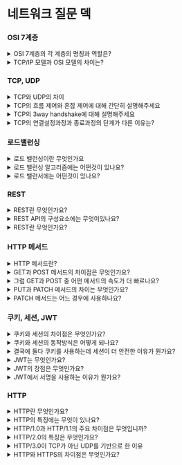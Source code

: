 # 네트워크 질문 덱

### OSI 7계층

<details>
  <summary>OSI 7계층의 각 계층의 명칭과 역할은?</summary>

##### 초안  

1계층은 피지컬 계층으로 케이블과 같은 장비를 통한 물리적인 연결으로 데이터를 전기신호로 변환해 전송하고,
2계층은 데이터링크 계층으로 로컬네트워크에서 데이터를 안전하게 전송하는 역할을 하며 mac주소를 사용하고 스위치등의 장비가 있습니다.
3계층은 네트워크 계층으로 라우터와 ip 주소를 사용합니다. 3계층부터 원격지 네트워크와 통신이 가능하며 데이터를 안전하고 빠르게 전송하는 역할을 담당합니다.
4계층은 트랜스포트 계층으로 tcp나 udp 프로토콜을 사용하고 신뢰할 수 있는 데이터를 주고 받을 수 있도록 해준다
5계층은 세션 계층으로 포트를 통해 통신 장치 간에 연결을 관리합니다
6계층은 프레젠테이션 계층으로 압축, 인코딩,디코딩, 암호화,복호화등의 작업을 합니다.
7계층은 어플리케이션 계층으로 사용자가 직접 상호작용하는 계층입니다. http, smtp 등의 프로토콜을 사용합니다

##### chatgpt

물리 계층 (Physical Layer):
역할: 장치 간의 물리적 연결을 다루며, 케이블, 커넥터, 전송 속도 등과 같은 하드웨어 측면을 정의합니다.
기능: 비트 인코딩, 신호 전송, 물리적 토폴로지 및 전송 미디어 특성.

데이터 링크 계층 (Data Link Layer):
역할: 물리 계층 상에서 안정적인 포인트 투 포인트 및 포인트 투 멀티포인트 통신을 보장합니다.
기능: 프레임화, 주소 지정, 오류 감지 및 흐름 제어.
두 개의 하위 계층으로 나뉨: 논리적 링크 제어 (Logical Link Control, LLC) 및 미디어 액세스 제어 (Media Access Control, MAC).

네트워크 계층 (Network Layer):
역할: 다른 네트워크에 위치한 장치 간의 데이터 패킷을 주소 지정, 라우팅 및 전달합니다.
기능: 논리적 주소 지정, 라우팅, 패킷 전달 및 단편화 및 재조립.

전송 계층 (Transport Layer):
역할: 서로 다른 호스트 상의 장치 간의 최종 통신, 신뢰성 및 오류 검출 및 수정을 보장합니다.
기능: 세분화 및 재조립, 흐름 제어, 오류 검출 및 수정, 최종 통신.

세션 계층 (Session Layer):
역할: 응용 프로그램 간에 세션 또는 연결을 관리하여 통신을 설정, 유지 및 종료합니다.
기능: 대화 제어, 동기화 및 세션 관리.

표현 계층 (Presentation Layer):
역할: 데이터 변환, 암호화 및 압축을 다루어 정보가 송신자와 수신자가 이해할 수 있는 형식으로 교환되도록 합니다.
기능: 변환, 암호화, 압축 및 형식 지정.

응용 계층 (Application Layer):
역할: 네트워크 서비스를 최종 사용자 및 응용 프로세스에 직접 제공하며 네트워크와 사용자 소프트웨어 간의 인터페이스 역할을 합니다.
기능: 네트워크 가상 터미널, 파일 전송, 네트워크 관리 및 응용 프로토콜 (예: HTTP, SMTP).
이러한 계층들은 서로 다른 시스템 및 장치 간의 상호 운용성을 표준화하는 포괄적인 프레임워크를 형성합니다.
</details>

<details>
  <summary>TCP/IP 모델과 OSI 모델의 차이는?</summary>
  <br>

  ##### 초안 
  
  tcp/ip모델은 사용되는 프로토콜을 기반으로 실제 네트워크에 사용되며 osi 모델은 보다 이론적인 모델로 네트워크 동작과 다를 수 있지만 여전히 네트워크 문제를 해결하는데 유용합니다.
  <br>

  ##### chatgpt

  레이어 수: OSI에는 7개의 레이어가 있고, TCP/IP에는 4개의 레이어가 있습니다.
  특정 프로토콜: TCP/IP 모델은 실제로 사용되는 프로토콜(TCP, IP 등)을 기반으로 개발된 반면, OSI 모델은 이론적 프레임워크로 만들어졌습니다.
  유연성: TCP/IP 모델은 보다 유연한 것으로 간주되어 특히 인터넷 환경에서 실제 구현을 위해 널리 채택되었습니다.
  실제로 두 모델 모두 참조 지점으로 자주 사용되지만 실제 네트워킹 시나리오에서는 TCP/IP 모델이 더 널리 사용됩니다.
</details>

### TCP, UDP

<details>
  <summary>TCP와 UDP의 차이</summary>
  <h5> 초안 </h5> 
    tcp는 높은 신뢰성을 보장하고 흐름제어, 혼잡제어 같은 기능을 제공하며, 
    udp는 신뢰성보다는 속도을 중요시하고 1대다 전송이 필요한 경우 사용합니다.
  <h5> chatgpt </h5> 
    TCP는 연결 지향적이고 신뢰성 있는 전송을 보장하며, 데이터의 순서를 유지합니다. 
    UDP는 비연결성이며, 데이터 전송에 대한 보장이 없고 순서가 유지되지 않습니다.
</details>

<details>
  <summary>TCP의 흐름 제어와 혼잡 제어에 대해 간단히 설명해주세요</summary>
  <h5> 초안 </h5> 
    흐름제어는 수신자가 데이터를 처리할 수 있도록 데이터 전송량을 조절하는 것이고,
    혼잡제어는 네트워크 혼잡을 방지하기위해 송신측에서 강제로 데이터 전송량을 조절하는 것입니다.
    흐름제어가 송, 수신측 사이의 전송속도를 다루면, 혼잡제어는 라우터를 포함한 보다 넓은 관점에서 전송 문제를 다룹니다.
  <h5> chatgpt </h5> 
    TCP는 흐름 제어를 통해 수신자가 처리할 수 있는 속도로 데이터를 전송하고, 혼잡 제어를 통해 네트워크 혼잡을 방지합니다.
</details>
<details>
  <summary>TCP의 3way handshake에 대해 설명해주세요</summary>
  <h5> 초안 </h5> 
    3way handshake는 tcp에서 안전한 통신을 위한 사전연결작업입니다. 클라이언트가 서버측으로 syn를 보내 연결 요청을 하고, 해당 신호를 받은 서버는 클라이언트로 syn와 ack를 보내 요청을 수락하고, 마지막으로 클라이언트가 서버로 ack를 보내는 것으로 세션을 수립합니다.
  <h5> chatgpt </h5> 
    TCP 연결을 설정하기 위해 세 단계의 통신이 이루어지는데, SYN(연결 요청), SYN-ACK(수락 응답), ACK(연결 수립 확인) 순으로 진행됩니다.
</details>
<details>
  <summary>TCP의 연결설정과정과 종료과정의 단계가 다른 이유는?</summary>
  <h5> 초안 </h5> 
    클라이언트측에서 데이터 전송이 끝나도 서버측은 보낼 데이터가 남아 있을 수 있기 때문에 FIN 신호에 대한 ACK만 보내고, 남은 데이터를 클라이언트에 전송한 후에 자신도 FIN 신호를 보내 종료과정이 설정과정보다 1단계 더 많다.
  <h5> chatgpt </h5> 
</details>


### 로드밸런싱

<details>
  <summary>로드 밸런싱이란 무엇인가요</summary>
  <h5> 초안 </h5> 
    로드밸런싱은 2개이상의 서버를 사용해 트래픽을 분산시키고 가용성을 높히는 기술입니다.
    로드밸런싱을 사용하면 데이터를 빠르고 안정적으로 사용자에게 제공할 수 있습니다.
  <h5> chatgpt </h5> 
    로드 밸런싱은 네트워크나 서버에 가해지는 부하를 여러 대의 서버에 고르게 분산시켜 서버의 성능을 최적화하고 가용성을 높이는 기술입니다.
</details>

<details>
  <summary>로드 밸런싱 알고리즘에는 어떤것이 있나요?</summary>
  <h5> 초안 </h5> 
    알고리즘으로는 라운드로빈, 최소접속방식, 해시 등이 있습니다.
    라운드로빈은 연결된 서버에 순차적으로 부하를 분산하는 방식이고,
    최소접속방식은 활성화된 세션수가 가장 적은 서버에 부하를 분산하는 방식입니다.
    해시는 서버 상태를 고려하지 않고 해시 알고리즘을 통해 어떤 서버에 부하를 분산할지 결정하는 방식으로 항상 같은 장비에 연결해야하는 게임이나 세션기반 서비스에 적합합니다.
  <h5> chatgpt </h5> 
    로드 밸런싱 알고리즘에는 라운드 로빈, 가중 라운드 로빈, 최소 연결, 최소 부하, 최대 처리량 등이 있습니다. 각각의 알고리즘은 특정 상황에 적합하게 사용됩니다.
</details>

<details>
  <summary>로드 밸런서에는 어떤것이 있나요?</summary>
  <h5> 초안 </h5> 
    ip주소와 포트를 기반으로 트래픽을 분산하는 l4 로드밸런서와
    uri, http header, 쿠키 등을 통해 트래픽을 분산하는 l7 로드밸런서가 있습니다.
  <h5> chatgpt </h5> 
    로드 밸런서에는 레이어 4(L4) 밸런서와 레이어 7(L7) 밸런서가 있습니다. L4 밸런서는 전송 계층에서 동작하며 IP 주소와 포트를 기반으로 트래픽을 분배합니다. L7 밸런서는 애플리케이션 계층에서 동작하며 요청의 내용에 따라 분배합니다.
</details>

### REST

<details>
  <summary>REST란 무엇인가요?</summary>
  <h5> 초안 </h5> 
    Representational State Transfer의 약자로 네트워크 리소스를 표현하기 위한 일련의 원칙을 기반으로 하는 아키텍처 디자인입니다.
    반드시 지켜야할 표준은 아니지만 HTTP 프로토콜의 인프라를 사용해 추가적인 인프라 구축이 없고 가독성이 뛰어나 범용적으로 사용되고 있습니다.
  <h5> chatgpt </h5> 
    Representational State Transfer의 약자로, 분산 시스템에서 자원을 표현하고 상태를 전송하기 위한 아키텍처 스타일
</details>

<details>
  <summary>REST API의 구성요소에는 무엇이있나요?</summary>
  <h5> 초안 </h5> 
    REST는 자원, 행위, 표현 세가지 구성요소로 이루어져있습니다.
    자원은 서버에 존재하며 uri를 통해 구분하고,
    행위는 get, post와 같은 http 메서드를 사용합니다.
    마지막으로 리소스는 json, xml 등 다양한 형태로 표현됩니다.
</details>

<details>
  <summary>REST란 무엇인가요?</summary>
  <h5> 초안 </h5> 
    Representational State Transfer의 약자로 네트워크 리소스를 표현하기 위한 일련의 원칙을 기반으로 하는 아키텍처 디자인입니다.
    반드시 지켜야할 표준은 아니지만 HTTP 프로토콜의 인프라를 사용해 추가적인 인프라 구축이 없고 가독성이 뛰어나 범용적으로 사용되고 있습니다.
  <h5> chatgpt </h5> 
    Representational State Transfer의 약자로, 분산 시스템에서 자원을 표현하고 상태를 전송하기 위한 아키텍처 스타일
</details>

### HTTP 메서드

<details>
  <summary>HTTP 메서드란?</summary>
  <h5> 초안 </h5> 
    http 메서드는 요청의 목적을 서버에게 알리는 수단으로 get, post, put, patch, delete 등이 있고 안정성, 멱등성 같은 속성을 가지고 있습니다.
    안정성은 요청시 리소스가 변경되지 않는 성질을 의미하고 get 만이 이 조건을 만족합니다.
    멱등성은 동일한 요청을 여러번 보냈을 때 서버에 미치는 의도된 영향이 동일한 경우를 의미하며 get, put, delete가 멱등성을 가지고 있습니다.
  <h5> chatgpt </h5> 
    HTTP 메서드는 클라이언트가 서버에게 요청을 보낼 때 어떤 종류의 동작을 원하는지를 나타내는 표준화된 방법입니다. 주요 HTTP 메서드로는 GET, POST, PUT, DELETE 등이 있습니다.
</details>

<details>
  <summary>GET과 POST 메서드의 차이점은 무엇인가요?</summary>
  <h5> 초안 </h5> 
    get메서드는 리소스를 조회할 때 사용하고 post는 새로운 리소스를 생성할 때 사용합니다.
    또한 body의 유무나 메서드의 속성으로도 비교할 수 있는데 get은 안정성과 멱등성을 가지고 있고 요청 데이터에 대한 정보를 url에 담아보내기 때문에 body가 없습니다. 
    그에 반해 post는 body에 데이터를 넣어보내고 암호화를 통해 안전하게 데이터를 전송할 수 있습니다.
  <h5> chatgpt </h5> 
    GET 메서드는 정보를 요청하기 위해 사용되며, 요청된 데이터는 URI에 포함되어 전송됩니다. 주로 데이터를 가져오는 데 사용되며, 요청이 캐시될 수 있습니다.
    POST 메서드는 리소스를 생성하거나 업데이트하기 위해 사용되며, 요청된 데이터는 요청 본문에 포함됩니다. 주로 데이터를 전송하고, 요청이 캐시되지 않습니다.
</details>

<details>
  <summary>그럼 GET과 POST 중 어떤 메서드의 속도가 더 빠르나요?</summary>
  <h5> 초안 </h5> 
    일반적으로는 속도에 차이가 없지만 캐시가능성을 고려하면 get이 더 빠르다고 생각합니다. 
  <h5> chatgpt </h5> 
    일반적으로 HTTP 요청의 GET 메서드와 POST 메서드 사이에는 속도에 큰 차이가 없습니다. 둘 사이의 선택은 의도된 목적에 따라 이루어져야 합니다. 즉, 데이터 검색을 위한 GET과 데이터 제출을 위한 POST입니다. 캐싱, 요청 크기, 멱등성 등의 요소가 성능에 영향을 미칠 수 있지만 일반적인 웹 애플리케이션에는 그 영향이 크지 않을 수 있습니다. 궁극적으로 효율성은 특정 사용 사례와 디자인이 얼마나 잘 접착되는지에 따라 달라집니다.
</details>

<details>
  <summary>PUT과 PATCH 메서드의 차이는 무엇인가요?</summary>
  <h5> 초안 </h5> 
    put과 patch 메서드의 차이는 멱등성으로 나눌 수 있습니다.
    put은 해당하는 리소스가 없으면 새로추가하고 있으면 수정하는 동작을 합니다.
    그래서 put은 멱등성을 만족하는데 patch도 동일하게 구현할 경우에는 멱등성을 만족합니다.
    대신 patch의 경우 동작을 "특정값을 10증가시킨다" 처럼 적용하는 것이 가능해 멱등성을 만족하지 못합니다.
  <h5> chatgpt </h5> 
    PUT 메서드는 리소스를 생성하거나 업데이트하기 위해 사용되며, 요청된 데이터는 요청 본문에 포함됩니다. 일반적으로 식별된 리소스의 전체를 업데이트합니다.
    POST 메서드는 리소스를 생성하기 위해 사용되며, 요청된 데이터는 요청 본문에 포함됩니다. 일반적으로 서버가 새 리소스의 URI를 생성합니다.
</details>

<details>
  <summary>PATCH 메서드는 어느 경우에 사용하나요?</summary>
  <h5> 초안 </h5> 
    일반적으로 patch 메서드는 데이터를 부분적으로 수정하는 경우에 사용합니다. 
    요청 body는 수정할 부분만 포함하고 나머지는 기존값이 그대로 유지됩니다. 
    반면에 put 메서드는 데이터의 완전한 교체만 허용합니다.
  <h5> chatgpt </h5> 
    PATCH 메서드는 리소스의 부분적인 업데이트를 수행하기 위해 사용됩니다. 요청 본문에 업데이트할 부분만을 포함하고, 나머지 부분은 변경되지 않은 상태로 유지됩니다.
</details>

### 쿠키, 세션, JWT

<details>
  <summary>쿠키와 세션의 차이점은 무엇인가요?</summary>
  <h5> 초안 </h5> 
    쿠키와 세션의 가장 큰 차이점은 저장되는 장소입니다. 
    쿠키는 클라이언트에 저장되고 세션은 서버에 저장됩니다.
    서버에 저장되는 것으로 인해 세션을 사용할 경우 쿠키보다 보안성이 높지만 같은 서버에 연결해야만 사용할 수 있다는 단점이 있습니다.
    (서버 부하, 확장성 문제 추가)
  <h5> chatgpt </h5> 
    주요 차이는 데이터의 저장 위치입니다. 쿠키는 클라이언트의 브라우저에 저장되고, 세션은 서버에 저장됩니다. 또한, 쿠키는 클라이언트에서 직접 관리되지만, 세션은 서버에서 관리됩니다.
</details>

<details>
  <summary>쿠키와 세션의 동작방식은 어떻게 되나요?</summary>
  <h5> 초안 </h5> 
    클라이언트의 요청에 서버가 응답하면서 헤더에 set-cookie라는 값을 추가합니다.
    응답을 받은 클라이언트는 브라우저에 쿠키를 저장합니다.
    이후 클라이언트가 같은 도메인에 요청을 보낼 때 헤더에 쿠키를 넣어 보내고 이를 통해 서버가 클라이언트를 식별합니다.
    세션은 서버에 사용자 정보를 저장하고 세션아이디를 부여하는 방식으로 동작합니다.
    클라이언트는 세션아이디를 쿠키에 저장하고 서버와 통신할 때 이 쿠키를 헤더에 서버가 사용자를 식별할 수 있게 합니다.
  <h5> chatgpt </h5> 
    쿠키는 서버에서 클라이언트로 전송되어 클라이언트의 로컬 브라우저에 작은 데이터 조각으로 저장됩니다. 이 데이터는 이름-값 쌍으로 이루어져 있고, 서버가 클라이언트에게 응답할 때 Set-Cookie 헤더를 통해 전달됩니다. 클라이언트는 받은 쿠키를 브라우저에 저장하고, 이후 해당 도메인에 다시 요청을 보낼 때마다 브라우저는 자동으로 해당 쿠키를 서버에 함께 전송하여 상태를 유지하게 됩니다. 이를 통해 로그인 상태, 사용자 선호도, 쇼핑 카트 등의 정보를 저장하고 관리할 수 있습니다.
</details>

<details>
  <summary>결국에 둘다 쿠키를 사용하는데 세션이 더 안전한 이유가 뭔가요?</summary>
  <h5> 초안 </h5> 
    세션을 사용할 경우 세션아이디가 아닌 실제 데이터는 클라이언트에서 수정이 불가능 해 상대적으로 안전합니다.
    하지만 세션아이디가 탈취당한경우에는 세션과 쿠키모두 비슷한 보안적인 위험성을 가지고 있다고 생각합니다. 
    이를 막기위해 httponly, secure, samesite 같은 속성을 사용하는 것이 바람직 합니다.
</details>

<details>
  <summary>JWT는 무엇인가요?</summary>
  <h5> 초안 </h5> 
    json web token의 약자로 인증에 필요한 정보를 json 형식의 토큰에 담아 암호화시켜 사용하는 기술입니다.
    헤더, 페이로드, 서명 3가지 정보로 이루어져 있으며 클라이언트쪽에 저장되고 인가 또는 정보 교환에 주로 사용합니다.
  <h5> chatgpt </h5> 
    JWT (JSON Web Token)은 클레임(정보 조각)을 안전하게 전송하기 위한 일련의 표준을 정의한 토큰 기반의 인증 방식으로, JSON 형식으로 구성된 액세스 토큰을 생성하여 정보를 안전하게 전달하는 데 사용됩니다.
</details>

<details>
  <summary>JWT의 장점은 무엇인가요?</summary>
  <h5> 초안 </h5> 
    서명을 사용해 보안성이 뛰어나고 클라이언트에 저장하기 때문에 세션과 비교해 분산시스템에 더 적합한 기술입니다.
    또한 json을 사용해 범용성이 좋습니다.
    (위변조 방지)
  <h5> chatgpt </h5> 
    JWT의 간편한 구조, 자체 포함된 클레임 정보, 보안적 특성 및 분산 환경 지원으로 인해, 웹 및 애플리케이션에서 효과적이고 확장 가능한 토큰 기반 인증 시스템을 구현할 수 있습니다.
</details>

<details>
  <summary>JWT에서 서명을 사용하는 이유가 뭔가요?</summary>
  <h5> 초안 </h5> 
    무결성을 보장하기 위해 사용합니다. 
    서명을 사용하면 헤도와 페이로드가 변경되지 않았는지를 확인할 수 있습니다. 
  <h5> chatgpt </h5> 
    JWT(JSON Web Token)에서 서명(signature)을 사용하는 주요 이유는 토큰의 무결성을 보장하고 토큰이 발급된 서버에서만 검증이 가능하도록 하는 것입니다. 서명은 토큰이 변조되지 않았음을 확인하기 위한 디지털 서명으로 작용합니다.
</details>

### HTTP

<details>
  <summary>HTTP란 무엇인가요?</summary>
  <h5> 초안 </h5> 
    hypertext transfer protocol의 약자로 애플리케이션 계층에서 사용하며 하이퍼텍스트를 전송하기위해 사용하는 프로 토콜입니다.
  <h5> chatgpt </h5> 
    HTTP(Hypertext Transfer Protocol)는 HTML과 같은 하이퍼미디어 문서를 전송하는 데 사용되는 애플리케이션 프로토콜입니다. 이는 웹에서의 모든 데이터 교환의 기초입니다.
</details>

<details>
  <summary>HTTP의 특징에는 무엇이 있나요?</summary>
  <h5> 초안 </h5> 
    http의 특징으로는 클라이언트 서버 구조, 무상태성이 있습니다.
  <h5> chatgpt </h5> 
    HTTP(Hypertext Transfer Protocol)는 월드와이드웹(World Wide Web)에서 하이퍼텍스트와 다양한 미디어의 전송을 가능하게 하는 상태 비저장 애플리케이션 계층 프로토콜로, 단순성, 헤더를 통한 확장성, 다양한 통신 지원이 특징입니다.
</details>

<details>
  <summary>HTTP/1.0과 HTTP/1.1의 주요 차이점은 무엇입니까?</summary>
  <h5> 초안 </h5> 
    1.1 버전은 연결을 일정한 시간동안 유지해 기존의 요청할 때마다 연결 다시 해야한다는 문제점을 해결했습니다.
    또한 응답을 기다리지 않고 순차적으로 요청을 보내고 처리하는 방식으로 속도를 높혔습니다.
  <h5> chatgpt </h5> 
    HTTP/1.1은 동일한 IP 주소에서 여러 웹사이트를 처리하기 위한 지속적인 연결, 파이프라인 및 호스트 헤더 지원을 포함하여 HTTP/1.0에 비해 몇 가지 개선 사항을 도입했습니다.
</details>

<details>
  <summary>HTTP/2.0의 특징은 무엇인가요?</summary>
  <h5> 초안 </h5> 
    2.0 버전에는 헤더압축, 서버 푸시, 멀티플렉싱 등의 기능이 추가됐습니다.
    서버푸시는 요청에 대해 여러 응답을 보내는 기술이며, 
    멀티플렉싱은 하나의 연결에 여러 스트림을 생성해 동시에 여러 요청을 처리할 수 있는 기술입니다.
  <h5> chatgpt </h5> 
    HTTP/2는 멀티플렉싱, 헤더 압축, 요청 우선순위 지정과 같은 기능을 통해 성능을 향상시켜 단일 연결을 통해 여러 요청과 응답을 동시에 처리할 수 있도록 합니다.
</details>

<details>
  <summary>HTTP/3.0이 TCP가 아닌 UDP를 기반으로 한 이유</summary>
  <h5> 초안 </h5> 
    tcp가 가진 문제를 해결하기위해 udp를 사용했습니다.
    멀티플렉싱을 적용해도 여전히 TCP는 head of line blocking 문제가 있습니다. 
    quic는 독립 스트림을 사용해 한 스트림에 holb 문제가 발생해도 다른 스트림에 영향을 주지않도록 해 문제를 개선했습니다. 
  <h5> chatgpt </h5> 
    HTTP/3.0은 대기 시간을 줄이고, HOL 차단을 해결하고, 연결 마이그레이션을 활성화하고, 혼잡 제어를 개선하고, 보안을 강화하고, QUIC pro를 통해 효율적인 멀티플렉싱 및 스트림 우선 순위 지정을 제공하기 위해 TCP 대신 UDP를 기반으로 했습니다.
</details>

<details>
  <summary>HTTP와 HTTPS의 차이점은 무엇인가요?</summary>
  <h5> 초안 </h5> 
    http와 https는 다른 프로토콜이 아닌 http에 암호화 프로토콜을 추가해 데이터를 안전하게 전송 할 수 있는 버전이 https입니다.
  <h5> chatgpt </h5> 
    HTTPS(Hypertext Transfer Protocol Secure)는 암호화(일반적으로 TLS 또는 SSL)를 사용하여 클라이언트와 서버 간의 통신을 보호하고 데이터 기밀성과 무결성을 보장하는 보안 버전의 HTTP입니다.
</details>

